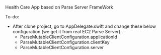 Health Care App based on Parse Server FrameWork

To-do:

- After clone project, go to AppDelegate.swift and change these below configuration (we get it from real EC2 Parse Server):
	+ ParseMutableClientConfiguration.applicationId
	+ ParseMutableClientConfiguration.clientKey
	+ ParseMutableClientConfiguration.server
